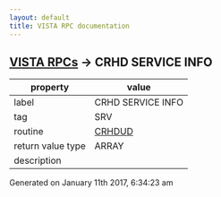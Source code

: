 ```yaml
---
layout: default
title: VISTA RPC documentation
---
```




## [VISTA RPCs](TableOfContent.md) &#8594; CRHD SERVICE INFO 

 property | value 
--- | --- 
 label | CRHD SERVICE INFO
 tag | SRV
 routine | [CRHDUD](http://code.osehra.org/dox/Routine_CRHDUD_source.html)
 return value type | ARRAY
 description | 




Generated on January 11th 2017, 6:34:23 am